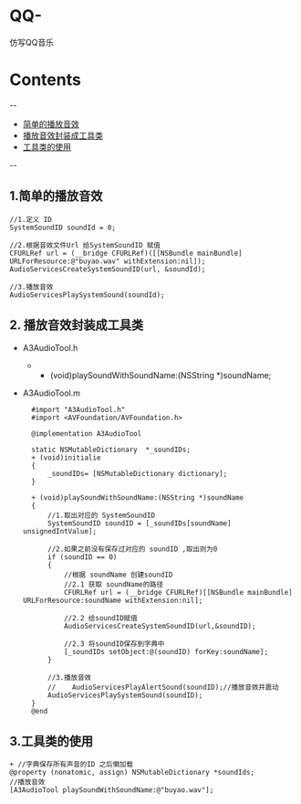 # QQ-
仿写QQ音乐
# Contents
--
 + [简单的播放音效](#1)  
 + [播放音效封装成工具类](#2) 
 + [工具类的使用](#3)

--
## <a id ="1"></a>1.简单的播放音效
	//1.定义 ID
    SystemSoundID soundId = 0;
    
    //2.根据音效文件Url 给SystemSoundID 赋值
    CFURLRef url = (__bridge CFURLRef)([[NSBundle mainBundle] URLForResource:@"buyao.wav" withExtension:nil]);
    AudioServicesCreateSystemSoundID(url, &soundId);
    
    //3.播放音效
    AudioServicesPlaySystemSound(soundId);
    
## <a id ="2"></a>2. 播放音效封装成工具类
+ A3AudioTool.h
	+ + (void)playSoundWithSoundName:(NSString *)soundName;
+ A3AudioTool.m
			
		#import "A3AudioTool.h"
		#import <AVFoundation/AVFoundation.h>

		@implementation A3AudioTool

		static NSMutableDictionary  *_soundIDs;
		+ (void)initialie
		{
		    _soundIDs= [NSMutableDictionary dictionary];
		}

		+ (void)playSoundWithSoundName:(NSString *)soundName
		{
		    //1.取出对应的 SystemSoundID
		    SystemSoundID soundID = [_soundIDs[soundName] unsignedIntValue];
		   
		    //2.如果之前没有保存过对应的 soundID ,取出则为0
		    if (soundID == 0)
		    {
		        //根据 soundName 创建soundID
		        //2.1 获取 soundName的路径
		        CFURLRef url = (__bridge CFURLRef)[[NSBundle mainBundle] URLForResource:soundName withExtension:nil];
		        
		        //2.2 给soundID赋值
		        AudioServicesCreateSystemSoundID(url,&soundID);
		        
		        //2.3 将soundID保存到字典中
		        [_soundIDs setObject:@(soundID) forKey:soundName];
		    }
		    
		    //3.播放音效
		    //    AudioServicesPlayAlertSound(soundID);//播放音效并震动
		    AudioServicesPlaySystemSound(soundID);
		}
		@end
		
		
## <a id = "3"></a> 3.工具类的使用
	+ //字典保存所有声音的ID 之后懒加载
	@property (nonatomic, assign) NSMutableDictionary *soundIds;
	//播放音效
	[A3AudioTool playSoundWithSoundName:@"buyao.wav"];